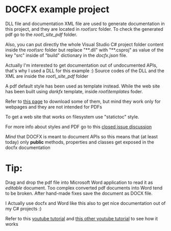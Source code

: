 # DOCFX example project
DLL file and documentation XML file are used to generate documentation in this project, and they are located in *root\\src* folder.
To check the generated pdf go to the *root\\\_site\_pdf* folder.

Also, you can put directly the whole Visual Studio C# project folder content inside the
*root\\src* folder but replace "\*\*.dll" with "\*\*.csproj" as value of the key "src" inside of "build"
dictionary in the *docfx.json* file.

Actually I'm interested to get documentation out of undocumented APIs, that's why I used a DLL for this example :) 
Source codes of the DLL and the XML are inside the *root\\\_site\_pdf* folder

A pdf default style has been used as template instead. While the web site has been built using *darkfx* 
template, inside *root\\templates* foder.

Refer to [this page](https://dotnet.github.io/docfx/templates-and-plugins/templates-dashboard.html) to download 
some of them, but mind they work only for webpages and they are not intended for PDFs

To get a web site that works on filesystem use "statictoc" style.

For more info about styles and PDF go to this [closed issue discussion](https://github.com/dotnet/docfx/issues/6110) 

*Mind* that DOCFX is meant to document APIs so this means that (at least today) only **public** methods, 
properties and classes get exposed in the docfx documentation 

# Tip: 
Drag and drop the pdf file into Microsoft Word application to read it as *editable* document. Too complex converted pdf documents 
into Word tend to be broken. After hand-made fixes save the document as DOCX file.

I Actually use docfx and Word like this also to get nice documentation out of my C# projects :) 

Refer to this [youtube tutorial](https://www.youtube.com/watch?v=oP393DSX9xs) and [this other youtube tutorial](https://www.youtube.com/watch?v=aThwPl-HdPo) to see how it works
